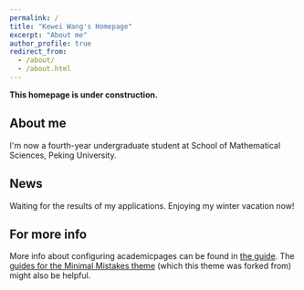 ```yaml
---
permalink: /
title: "Kewei Wang's Homepage"
excerpt: "About me"
author_profile: true
redirect_from: 
  - /about/
  - /about.html
---
```


**This homepage is under construction.**

About me
------
I'm now a fourth-year undergraduate student at School of Mathematical Sciences, Peking University.

News
------
Waiting for the results of my applications. Enjoying my winter vacation now!

For more info
------
More info about configuring academicpages can be found in [the guide](https://academicpages.github.io/markdown/). The [guides for the Minimal Mistakes theme](https://mmistakes.github.io/minimal-mistakes/docs/configuration/) (which this theme was forked from) might also be helpful.
